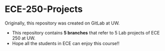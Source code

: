 # ECE-250-Projects
Originally, this repository was created on GitLab at UW.
- This repository contains **5 branches** that refer to 5 Lab projects of ECE 250 at UW.
- Hope all the students in ECE can enjoy this course!!
